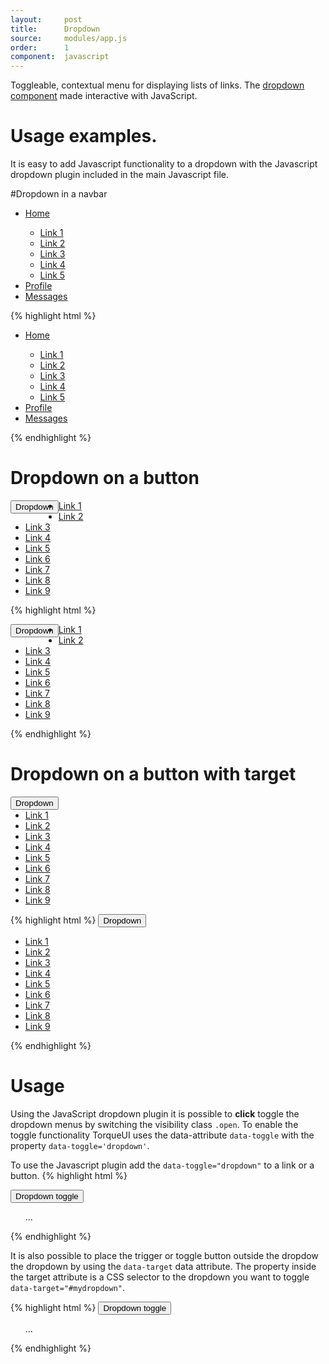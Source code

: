 ```yaml
---
layout:     post
title:      Dropdown
source:     modules/app.js
order:      1
component:  javascript
---
```



<p class="lead">Toggleable, contextual menu for displaying lists of links. The <a href="/component/dropdown.html">dropdown component</a> made interactive with JavaScript.</p>


# Usage examples.
It is easy to add Javascript functionality to a dropdown with the Javascript dropdown plugin included in the main Javascript file.


#Dropdown in a navbar

<div class="m-browser">
  <div class="browser">
    <div class="image">
        <div class="content clearfix">
          <nav class="navbar-collapse in">
            <ul class="nav nav-default">
              <li class="dropdown">
                <span data-toggle="navigation" class="marker"><i class="fa fa-fw fa-caret-down"></i></span>
                <a href="...">Home</a>
                <div class="dropdown-menu">
                    <div class="dropdown-container">        
                        <ul>
                            <li><a href="...">Link 1</a></li>
                            <li><a href="...">Link 2</a></li>
                            <li><a href="...">Link 3</a></li>
                            <li><a href="...">Link 4</a></li>
                            <li><a href="...">Link 5</a></li>
                        </ul>
                    </div>
                </div>                    
               </li>
              <li class="active"><a href="...">Profile</a></li>
              <li><a href="...">Messages</a></li>
            </ul>
          </nav>
        </div>
    </div>
  </div>            
{% highlight html %}
<nav class="navbar-collapse in">
<ul class="nav nav-default">
  <li class="dropdown">
    <span data-toggle="navigation" class="marker"><i class="fa fa-fw fa-caret-down"></i></span>
    <a href="...">Home</a>
    <div class="dropdown-menu">
        <div class="dropdown-container">        
            <ul>
                <li><a href="...">Link 1</a></li>
                <li><a href="...">Link 2</a></li>
                <li><a href="...">Link 3</a></li>
                <li><a href="...">Link 4</a></li>
                <li><a href="...">Link 5</a></li>
            </ul>
        </div>
    </div>                    
   </li>
  <li class="active"><a href="...">Profile</a></li>
  <li><a href="...">Messages</a></li>
</ul>
</nav>
{% endhighlight %}
</div>  

# Dropdown on a button
<div class="m-browser">
  <div class="browser">
    <div class="image">
        <div class="content clearfix">
            <div class="dropdown pull-left">
                <button class="button" data-toggle="dropdown" style="float:left;">Dropdown</button>
                <div class="dropdown-menu">
                    <div class="dropdown-container">        
                        <ul>
                            <li><a href="...">Link 1</a></li>
                            <li><a href="...">Link 2</a></li>
                            <li><a href="...">Link 3</a></li>
                            <li><a href="...">Link 4</a></li>
                            <li><a href="...">Link 5</a></li>
                            <li><a href="...">Link 6</a></li>
                            <li><a href="...">Link 7</a></li>
                            <li><a href="...">Link 8</a></li>
                            <li><a href="...">Link 9</a></li>
                        </ul>
                    </div>
                </div>
            </div>
        </div>
    </div>
  </div>            
{% highlight html %}
<div class="dropdown">
    <button class="button" data-toggle="dropdown" style="float:left;">Dropdown</button>
    <div class="dropdown-menu">
        <div class="dropdown-container">        
            <ul>
                <li><a href="...">Link 1</a></li>
                <li><a href="...">Link 2</a></li>
                <li><a href="...">Link 3</a></li>
                <li><a href="...">Link 4</a></li>
                <li><a href="...">Link 5</a></li>
                <li><a href="...">Link 6</a></li>
                <li><a href="...">Link 7</a></li>
                <li><a href="...">Link 8</a></li>
                <li><a href="...">Link 9</a></li>
            </ul>
        </div>
    </div>
</div>
{% endhighlight %}
</div>


# Dropdown on a button with target
<div class="m-browser">
  <div class="browser">
    <div class="image">
        <div class="content clearfix">
            <button class="button" data-toggle="dropdown" data-target="#dropdown-example" style="float:left;">Dropdown</button>
            <div id="dropdown-example" class="dropdown" style="clear:both;">
                <div class="dropdown-menu">
                    <div class="dropdown-container">        
                        <ul>
                            <li><a href="...">Link 1</a></li>
                            <li><a href="...">Link 2</a></li>
                            <li><a href="...">Link 3</a></li>
                            <li><a href="...">Link 4</a></li>
                            <li><a href="...">Link 5</a></li>
                            <li><a href="...">Link 6</a></li>
                            <li><a href="...">Link 7</a></li>
                            <li><a href="...">Link 8</a></li>
                            <li><a href="...">Link 9</a></li>
                        </ul>
                    </div>
                </div>
            </div>
        </div>
    </div>
  </div>            
{% highlight html %}
<button class="button" data-toggle="dropdown" data-target="#dropdown-example">Dropdown</button>
<div id="dropdown-example" class="dropdown">
    <div class="dropdown-menu">
        <div class="dropdown-container">        
            <ul>
                <li><a href="...">Link 1</a></li>
                <li><a href="...">Link 2</a></li>
                <li><a href="...">Link 3</a></li>
                <li><a href="...">Link 4</a></li>
                <li><a href="...">Link 5</a></li>
                <li><a href="...">Link 6</a></li>
                <li><a href="...">Link 7</a></li>
                <li><a href="...">Link 8</a></li>
                <li><a href="...">Link 9</a></li>
            </ul>
        </div>
    </div>
</div>
{% endhighlight %}
</div>

# Usage
Using the JavaScript dropdown plugin it is possible to **click** toggle the dropdown menus by switching the visibility class ```.open```. To enable the toggle functionality TorqueUI uses the data-attribute ```data-toggle``` with the property ```data-toggle='dropdown'```.

To use the Javascript plugin add the ```data-toggle="dropdown"``` to a link or a button.
{% highlight html %}
<div class="dropdown">
    <button class="button" data-toggle="dropdown">Dropdown toggle</button>
    <div class="dropdown-menu">
        <div class="dropdown-container">        
            <ul> ... </ul>
        </div>
    </div>
</div>
{% endhighlight %}

It is also possible to place the trigger or toggle button outside the dropdow the dropdown by using the ```data-target``` data attribute. The property inside the target attribute is a CSS selector to the dropdown you want to toggle ```data-target="#mydropdown"```.

{% highlight html %}
<button class="button" data-toggle="dropdown" data-target="#dropdown-example">Dropdown toggle</button>
<div id="dropdown-example" class="dropdown">
    <div class="dropdown-menu">
        <div class="dropdown-container">        
            <ul> ... </ul>
        </div>
    </div>
</div>
{% endhighlight %}
